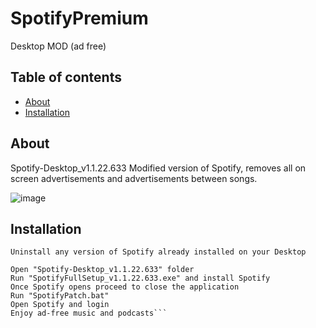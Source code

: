 # SpotifyPremium
 Desktop MOD (ad free)



## Table of contents
* [About](#about)
* [Installation](#installation)


## About
Spotify-Desktop_v1.1.22.633
Modified version of Spotify, removes all on screen advertisements and advertisements between songs.

![image](https://cdn.discordapp.com/attachments/637326316487704630/879596588467617792/unknown.png)

## Installation
```Uninstall any version of Spotify already installed on your Desktop```

 ```Extract "Spotify Crack by Zuptil.zip"
 Open "Spotify-Desktop_v1.1.22.633" folder
 Run "SpotifyFullSetup_v1.1.22.633.exe" and install Spotify
 Once Spotify opens proceed to close the application
 Run "SpotifyPatch.bat" 
 Open Spotify and login
 Enjoy ad-free music and podcasts```

